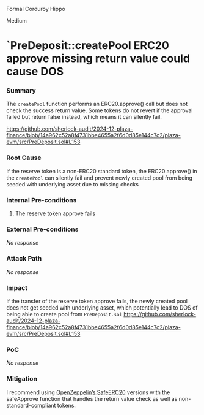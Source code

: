 Formal Corduroy Hippo

Medium

# `PreDeposit::createPool ERC20 approve missing return value could cause DOS

### Summary

The `createPool` function performs an ERC20.approve() call but does not check the success return value.
Some tokens do not revert if the approval failed but return false instead, which means it can silently fail.

https://github.com/sherlock-audit/2024-12-plaza-finance/blob/14a962c52a8f4731bbe4655a2f6d0d85e144c7c2/plaza-evm/src/PreDeposit.sol#L153

### Root Cause

If the reserve token is a non-ERC20 standard token, the ERC20.approve() in the `createPool` can silently fail and prevent newly created pool from being seeded with underlying asset due to missing checks

### Internal Pre-conditions

1. The reserve token approve fails

### External Pre-conditions

_No response_

### Attack Path

_No response_

### Impact

If the transfer of the reserve token approve fails, the newly created pool does not get seeded with underlying asset, which potentially lead to DOS of being able to create pool from `PreDeposit.sol`
https://github.com/sherlock-audit/2024-12-plaza-finance/blob/14a962c52a8f4731bbe4655a2f6d0d85e144c7c2/plaza-evm/src/PreDeposit.sol#L153

### PoC

_No response_

### Mitigation

I recommend using [OpenZeppelin’s SafeERC20](https://github.com/OpenZeppelin/openzeppelin-contracts/blob/release-v4.1/contracts/token/ERC20/utils/SafeERC20.sol#L74) versions with the safeApprove function that handles the return value check as well as non-standard-compliant tokens.